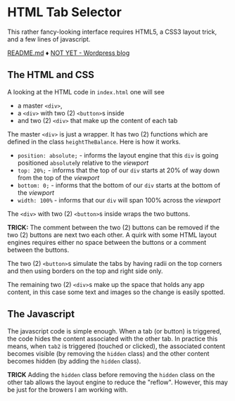 # HTML Tab Selector

This rather fancy-looking interface requires HTML5, a CSS3 layout trick, and a few lines of javascript.

[README.md](https://github.com/jessemonroy650/html-tab-selector/blob/master/README.md)  &diams;
[NOT YET - Wordpress blog]()

## The HTML and CSS ##
A looking at the HTML code in `index.html` one will see

* a master `<div>`,
* a `<div>` with two (2) `<button>`s inside
* and two (2) `<div>` that make up the content of each tab

The master `<div>` is just a wrapper. It has two (2) functions which are defined in the class `heightTheBalance`. Here is how it works.

  * `position: absolute;` - informs the layout engine that this `div` is going positioned `absolute`ly relative to the *viewport*
  * `top: 20%;` - informs that the top of our `div` starts at 20% of way down from the top of the *viewport*
  * `bottom: 0;` - informs that the bottom of our `div` starts at the bottom of the *viewport*
  * `width: 100%` - informs that our `div` will span 100% across the *viewport*

The `<div>` with two (2) `<button>`s inside wraps the two buttons.

**TRICK:** The comment between the two (2) buttons can be removed if the two (2) buttons are next two each other. A quirk with some HTML layout engines requires either no space between the buttons or a comment between the buttons. 

The two (2) `<button>`s simulate the tabs by having radii on the top corners and then using borders on the top and right side only.

The remaining two (2) `<div>`s make up the space that holds any app content, in this case some text and images so the change is easily spotted.

## The Javascript ##

The javascript code is simple enough. When a tab (or button) is triggered, the code hides the content associated with the other tab. In practice this means, when `tab2` is triggered (touched or clicked), the associated content becomes visible (by removing the `hidden` class) and the other content becomes hidden (by adding the `hidden` class). 

**TRICK** Adding the `hidden` class before removing the `hidden` class on the other tab allows the layout engine to reduce the "reflow". However, this may be just for the browers I am working with.

